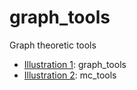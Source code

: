 graph_tools
===========

Graph theoretic tools

* [Illustration 1](http://nbviewer.ipython.org/github/oyamad/graph_tools/blob/master/digraph_demo01.ipynb):
  graph_tools
* [Illustration 2](http://nbviewer.ipython.org/github/oyamad/graph_tools/blob/master/dmc_demo01.ipynb):
  mc_tools
